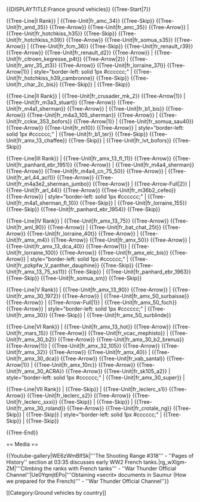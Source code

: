 {{DISPLAYTITLE:France ground vehicles}}
{{Tree-Start|7}}

{{Tree-Line|I Rank}}
|
{{Tree-Unit|fr_amc_34}}
{{Tree-Skip}}
{{Tree-Unit|fr_amd_35}}
{{Tree-Arrow}}
{{Tree-Unit|fr_amc_35}}
{{Tree-Arrow}}
|
{{Tree-Unit|fr_hotchkiss_h35}}
{{Tree-Skip}}
{{Tree-Unit|fr_hotchkiss_h39}}
{{Tree-Arrow}}
{{Tree-Unit|fr_somua_s35}}
{{Tree-Arrow}}
|
{{Tree-Unit|fr_fcm_36}}
{{Tree-Skip}}
{{Tree-Unit|fr_renault_r39}}
{{Tree-Arrow}}
{{Tree-Unit|fr_renault_d2}}
{{Tree-Arrow}}
|
{{Tree-Unit|fr_citroen_kegresse_p4t}}
{{Tree-Arrow|2}}
|
{{Tree-Unit|fr_amr_35_zt3}}
{{Tree-Arrow}}
{{Tree-Unit|fr_lorraine_37l}}
{{Tree-Arrow|1}}
| style="border-left: solid 1px #cccccc;" |
{{Tree-Unit|fr_hotchkiss_h39_cambronne}}
{{Tree-Skip}}
{{Tree-Unit|fr_char_2c_bis}}
{{Tree-Skip}}
|
{{Tree-Skip}}

{{Tree-Line|II Rank}}
|
{{Tree-Unit|fr_crusader_mk_2}}
{{Tree-Arrow|1}}
|
{{Tree-Unit|fr_m3a3_stuart}}
{{Tree-Arrow}}
{{Tree-Unit|fr_m4a1_sherman}}
{{Tree-Arrow}}
|
{{Tree-Unit|fr_b1_bis}}
{{Tree-Arrow}}
{{Tree-Unit|fr_m4a3_105_sherman}}
{{Tree-Arrow}}
|
{{Tree-Unit|fr_cckw_353_bofors}}
{{Tree-Arrow|1}}
|
{{Tree-Unit|fr_somua_sau40}}
{{Tree-Arrow}}
{{Tree-Unit|fr_m10}}
{{Tree-Arrow}}
| style="border-left: solid 1px #cccccc;" |
{{Tree-Unit|fr_b1_ter}}
{{Tree-Skip}}
{{Tree-Unit|fr_amx_13_chaffee}}
{{Tree-Skip}}
|
{{Tree-Unit|fr_lvt_bofors}}
{{Tree-Skip}}

{{Tree-Line|III Rank}}
|
{{Tree-Unit|fr_amx_13_fl_11}}
{{Tree-Arrow}}
{{Tree-Unit|fr_panhard_ebr_1951}}
{{Tree-Arrow}}
|
{{Tree-Unit|fr_m4a4_sherman}}
{{Tree-Arrow}}
{{Tree-Unit|fr_m4a4_cn_75_50}}
{{Tree-Arrow}}
|
{{Tree-Unit|fr_arl_44_acl1}}
{{Tree-Arrow}}
{{Tree-Unit|fr_m4a3e2_sherman_jumbo}}
{{Tree-Arrow}}
|
{{Tree-Arrow-Full|2}}
|
{{Tree-Unit|fr_arl_44}}
{{Tree-Arrow}}
{{Tree-Unit|fr_m36b2_cefeo}}
{{Tree-Arrow}}
| style="border-left: solid 1px #cccccc;" |
{{Tree-Unit|fr_m4a1_sherman_fl_10}}
{{Tree-Skip}}
|
{{Tree-Unit|fr_lorraine_155}}
{{Tree-Skip}}
{{Tree-Unit|fr_panhard_ebr_1954}}
{{Tree-Skip}}

{{Tree-Line|IV Rank}}
|
{{Tree-Unit|fr_amx_13_75}}
{{Tree-Arrow}}
{{Tree-Unit|fr_aml_90}}
{{Tree-Arrow}}
|
{{Tree-Unit|fr_bat_chat_25t}}
{{Tree-Arrow}}
{{Tree-Unit|fr_lorraine_40t}}
{{Tree-Arrow}}
|
{{Tree-Unit|fr_amx_m4}}
{{Tree-Arrow}}
{{Tree-Unit|fr_amx_50}}
{{Tree-Arrow}}
|
{{Tree-Unit|fr_amx_13_dca_40}}
{{Tree-Arrow|1}}
|
{{Tree-Unit|fr_lorraine_100}}
{{Tree-Arrow}}
{{Tree-Unit|fr_amx_elc_bis}}
{{Tree-Arrow}}
| style="border-left: solid 1px #cccccc;" |
{{Tree-Unit|fr_pzkpfw_V_panther_dauphine}}
{{Tree-Skip}}
{{Tree-Unit|fr_amx_13_75_ss11}}
{{Tree-Skip}}
|
{{Tree-Unit|fr_panhard_ebr_1963}}
{{Tree-Skip}}
{{Tree-Unit|fr_somua_sm}}
{{Tree-Skip}}

{{Tree-Line|V Rank}}
|
{{Tree-Unit|fr_amx_13_90}}
{{Tree-Arrow}}
|
{{Tree-Unit|fr_amx_30_1972}}
{{Tree-Arrow}}
|
{{Tree-Unit|fr_amx_50_surbaisse}}
{{Tree-Arrow}}
|
{{Tree-Arrow-Full|1}}
|
{{Tree-Unit|fr_amx_50_foch}}
{{Tree-Arrow}}
| style="border-left: solid 1px #cccccc;" |
{{Tree-Unit|fr_amx_30}}
{{Tree-Skip}}
|
{{Tree-Unit|fr_amx_50_surblinde}}

{{Tree-Line|VI Rank}}
|
{{Tree-Unit|fr_amx_13_hot}}
{{Tree-Arrow}}
{{Tree-Unit|fr_mars_15}}
{{Tree-Arrow}}
{{Tree-Unit|fr_vcac_mephisto}}
|
{{Tree-Unit|fr_amx_30_b2}}
{{Tree-Arrow}}
{{Tree-Unit|fr_amx_30_b2_brenus}}
{{Tree-Arrow|1}}
|
{{Tree-Unit|fr_amx_32_105}}
{{Tree-Arrow}}
{{Tree-Unit|fr_amx_32}}
{{Tree-Arrow}}
{{Tree-Unit|fr_amx_40}}
|
{{Tree-Unit|fr_amx_30_dca}}
{{Tree-Arrow}}
{{Tree-Unit|fr_vab_santal}}
{{Tree-Arrow|1}}
|
{{Tree-Unit|fr_amx_10rc}}
{{Tree-Arrow}}
{{Tree-Unit|fr_amx_30_ACRA}}
{{Tree-Arrow}}
{{Tree-Unit|fr_sk105_a2}}
| style="border-left: solid 1px #cccccc;" |
{{Tree-Unit|fr_amx_30_super}}
|

{{Tree-Line|VII Rank}}
|
{{Tree-Skip}}
|
{{Tree-Unit|fr_leclerc_s1}}
{{Tree-Arrow}}
{{Tree-Unit|fr_leclerc_s2}}
{{Tree-Arrow}}
{{Tree-Unit|fr_leclerc_sxxi}}
{{Tree-Skip}}
|
{{Tree-Skip}}
|
{{Tree-Unit|fr_amx_30_roland}}
{{Tree-Arrow}}
{{Tree-Unit|fr_crotale_ng}}
{{Tree-Skip}}
|
{{Tree-Skip}}
| style="border-left: solid 1px #cccccc;" |
{{Tree-Skip}}
|
{{Tree-Skip}}

{{Tree-End}}

== Media ==

<!-- ''Excellent additions to the article would be video guides, screenshots from the game, and photos.'' -->

{{Youtube-gallery|WE6zWmBlfSk|'''The Shooting Range #318''' - ''Pages of History'' section at 03:35 discusses early WW2 French tanks.|rg_wXlgm-ZM|'''Climbing the ranks with French tanks''' - ''War Thunder Official Channel''|Ue0YqmjtEPo|'''Obtaining «secrit» documents in Saumur (How we prepared for the French)''' - ''War Thunder Official Channel''}}

[[Category:Ground vehicles by country]]

